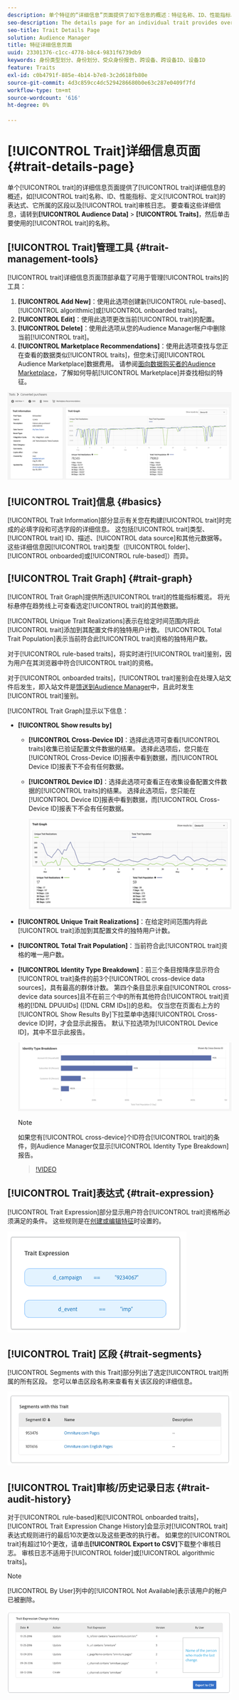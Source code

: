 ```yaml
---
description: 单个特征的“详细信息”页面提供了如下信息的概述：特征名称、ID、性能指标、定义特征的表达式、特征所属的区段以及特征审核日志。 要查看这些详细信息，请转到受众数据>特征，然后单击要处理的特征名称。
seo-description: The details page for an individual trait provides overview of information like the trait name, ID, performance metrics, expressions that define the trait, segments it belongs to, and the trait audit log. To vew these details, go to Audience Data > Traits and click the name of the trait you want to work with.
seo-title: Trait Details Page
solution: Audience Manager
title: 特征详细信息页面
uuid: 23301376-c1cc-4778-b8c4-9831f6739db9
keywords: 身份类型划分、身份划分、受众身份报告、跨设备、跨设备ID、设备ID
feature: Traits
exl-id: c0b4791f-885e-4b14-b7e8-3c2d618fb80e
source-git-commit: 4d3c859cc4dc5294286680b0e63c287e0409f7fd
workflow-type: tm+mt
source-wordcount: '616'
ht-degree: 0%

---
```


# [!UICONTROL Trait]详细信息页面 {#trait-details-page}

单个[!UICONTROL trait]的详细信息页面提供了[!UICONTROL trait]详细信息的概述，如[!UICONTROL trait]名称、ID、性能指标、定义[!UICONTROL trait]的表达式、它所属的区段以及[!UICONTROL trait]审核日志。 要查看这些详细信息，请转到&#x200B;**[!UICONTROL Audience Data]** > **[!UICONTROL Traits]**，然后单击要使用的[!UICONTROL trait]的名称。

## [!UICONTROL Trait]管理工具 {#trait-management-tools}

[!UICONTROL trait]详细信息页面顶部承载了可用于管理[!UICONTROL traits]的工具：

1. **[!UICONTROL Add New]**：使用此选项创建新[!UICONTROL rule-based]、[!UICONTROL algorithmic]或[!UICONTROL onboarded traits]。
2. **[!UICONTROL Edit]**：使用此选项更改当前[!UICONTROL trait]的配置。
3. **[!UICONTROL Delete]**：使用此选项从您的Audience Manager帐户中删除当前[!UICONTROL trait]。
4. **[!UICONTROL Marketplace Recommendations]**：使用此选项查找与您正在查看的数据类似[!UICONTROL traits]，但您未订阅[!UICONTROL Audience Marketplace]数据费用。 请参阅[面向数据购买者的Audience Marketplace](../audience-marketplace/marketplace-data-buyers/marketplace-data-buyers.md)，了解如何导航[!UICONTROL Marketplace]并查找相似的特征。

![基本特征信息](assets/basic-trait-information.png)

## [!UICONTROL Trait]信息 {#basics}

[!UICONTROL Trait Information]部分显示有关您在构建[!UICONTROL trait]时完成的必填字段和可选字段的详细信息。 这包括[!UICONTROL trait]类型、[!UICONTROL trait] ID、描述、[!UICONTROL data source]和其他元数据等。 这些详细信息因[!UICONTROL trait]类型（[!UICONTROL folder]、[!UICONTROL onboarded]或[!UICONTROL rule-based]）而异。

## [!UICONTROL Trait Graph] {#trait-graph}

[!UICONTROL Trait Graph]提供所选[!UICONTROL trait]的性能指标概览。 将光标悬停在趋势线上可查看选定[!UICONTROL trait]的其他数据。

[!UICONTROL Unique Trait Realizations]表示在给定时间范围内将此[!UICONTROL trait]添加到其配置文件的独特用户计数。 [!UICONTROL Total Trait Population]表示当前符合此[!UICONTROL trait]资格的独特用户数。

对于[!UICONTROL rule-based traits]，将实时进行[!UICONTROL trait]鉴别，因为用户在其浏览器中符合[!UICONTROL trait]的资格。

对于[!UICONTROL onboarded traits]，[!UICONTROL trait]鉴别会在处理入站文件后发生，即入站文件是[馈送到Audience Manager](../../faq/faq-inbound-data-ingestion.md)中，且此时发生[!UICONTROL trait]鉴别。

[!UICONTROL Trait Graph]显示以下信息：

* **[!UICONTROL Show results by]**
   * **[!UICONTROL Cross-Device ID]**：选择此选项可查看[!UICONTROL traits]收集已验证配置文件数据的结果。 选择此选项后，您只能在[!UICONTROL Cross-Device ID]报表中看到数据，而[!UICONTROL Device ID]报表下不会有任何数据。
   * **[!UICONTROL Device ID]**：选择此选项可查看正在收集设备配置文件数据的[!UICONTROL traits]的结果。 选择此选项后，您只能在[!UICONTROL Device ID]报表中看到数据，而[!UICONTROL Cross-Device ID]报表下不会有任何数据。

     ![特征图](assets/trait-summary.gif)

* **[!UICONTROL Unique Trait Realizations]**：在给定时间范围内将此[!UICONTROL trait]添加到其配置文件的独特用户计数。
* **[!UICONTROL Total Trait Population]**：当前符合此[!UICONTROL trait]资格的唯一用户数。

* **[!UICONTROL Identity Type Breakdown]**：前三个条目按降序显示符合[!UICONTROL trait]条件的前3个[!UICONTROL cross-device data sources]，具有最高的群体计数。 第四个条目显示来自[!UICONTROL cross-device data sources]且不在前三个中的所有其他符合[!UICONTROL trait]资格的[!DNL DPUUIDs] ([!DNL CRM IDs])的总和。 仅当您在页面右上方的[!UICONTROL Show Results By]下拉菜单中选择[!UICONTROL Cross-device ID]时，才会显示此报告。 默认下拉选项为[!UICONTROL Device ID]，其中不显示此报告。

  ![特征图](assets/trait-identity.png)

  >[!NOTE]
  >
  >如果您有[!UICONTROL cross-device]个ID符合[!UICONTROL trait]的条件，则Audience Manager仅显示[!UICONTROL Identity Type Breakdown]报告。

  >[!VIDEO](https://video.tv.adobe.com/v/32078?captions=chi_hans)

## [!UICONTROL Trait]表达式 {#trait-expression}

[!UICONTROL Trait Expression]部分显示用户符合[!UICONTROL trait]资格所必须满足的条件。 这些规则是在[创建或编辑特征](../../features/traits/about-trait-builder.md)时设置的。

![](assets/traitExpression.png)

## [!UICONTROL Trait] 区段 {#trait-segments}

[!UICONTROL Segments with this Trait]部分列出了选定[!UICONTROL trait]所属的所有区段。 您可以单击区段名称来查看有关该区段的详细信息。

![](assets/traitSegments.png)

## [!UICONTROL Trait]审核/历史记录日志 {#trait-audit-history}

对于[!UICONTROL rule-based]和[!UICONTROL onboarded traits]，[!UICONTROL Trait Expression Change History]会显示对[!UICONTROL trait]表达式规则进行的最后10次更改以及这些更改的执行者。 如果您的[!UICONTROL trait]有超过10个更改，请单击&#x200B;**[!UICONTROL Export to CSV]**&#x200B;下载整个审核日志。 审核日志不适用于[!UICONTROL folder]或[!UICONTROL algorithmic traits]。

>[!NOTE]
>
>[!UICONTROL By User]列中的[!UICONTROL Not Available]表示该用户的帐户已被删除。

![](assets/traitHistory.png)
